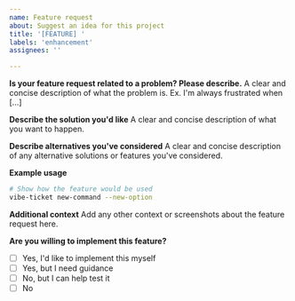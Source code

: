 ```yaml
---
name: Feature request
about: Suggest an idea for this project
title: '[FEATURE] '
labels: 'enhancement'
assignees: ''

---
```


**Is your feature request related to a problem? Please describe.**
A clear and concise description of what the problem is. Ex. I'm always frustrated when [...]

**Describe the solution you'd like**
A clear and concise description of what you want to happen.

**Describe alternatives you've considered**
A clear and concise description of any alternative solutions or features you've considered.

**Example usage**
```bash
# Show how the feature would be used
vibe-ticket new-command --new-option
```

**Additional context**
Add any other context or screenshots about the feature request here.

**Are you willing to implement this feature?**
- [ ] Yes, I'd like to implement this myself
- [ ] Yes, but I need guidance
- [ ] No, but I can help test it
- [ ] No